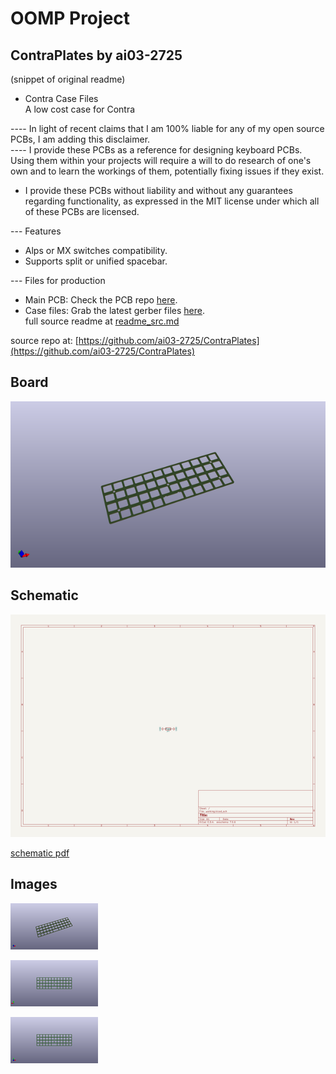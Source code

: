 # OOMP Project  
## ContraPlates  by ai03-2725  
  
(snippet of original readme)  
  
- Contra Case Files  
A low cost case for Contra  
  
---- In light of recent claims that I am 100% liable for any of my open source PCBs, I am adding this disclaimer.  
---- I provide these PCBs as a reference for designing keyboard PCBs. Using them within your projects will require a will to do research of one's own and to learn the workings of them, potentially fixing issues if they exist.  
- I provide these PCBs without liability and without any guarantees regarding functionality, as expressed in the MIT license under which all of these PCBs are licensed.  
  
--- Features  
- Alps or MX switches compatibility.  
- Supports split or unified spacebar.  
  
--- Files for production  
- Main PCB: Check the PCB repo [here](https://github.com/ai03-2725/Contra).  
- Case files: Grab the latest gerber files [here](https://github.com/ai03-2725/ContraPlates/tree/master/Production%20Files).  
  full source readme at [readme_src.md](readme_src.md)  
  
source repo at: [https://github.com/ai03-2725/ContraPlates](https://github.com/ai03-2725/ContraPlates)  
## Board  
  
[![working_3d.png](working_3d_600.png)](working_3d.png)  
## Schematic  
  
[![working_schematic.png](working_schematic_600.png)](working_schematic.png)  
  
[schematic pdf](working_schematic.pdf)  
## Images  
  
[![working_3d.png](working_3d_140.png)](working_3d.png)  
  
[![working_3d_back.png](working_3d_back_140.png)](working_3d_back.png)  
  
[![working_3d_front.png](working_3d_front_140.png)](working_3d_front.png)  
